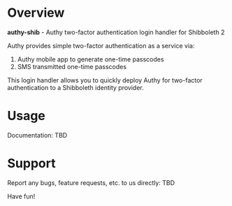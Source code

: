 # Overview

**authy-shib** - Authy two-factor authentication login handler for Shibboleth 2

Authy provides simple two-factor authentication as a service via:

1.  Authy mobile app to generate one-time passcodes
2.  SMS transmitted one-time passcodes 

This login handler allows you to quickly deploy Authy for two-factor authentication to a Shibboleth identity provider.

# Usage

Documentation: TBD

# Support

Report any bugs, feature requests, etc. to us directly:
TBD

Have fun!

